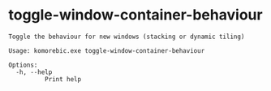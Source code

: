 # toggle-window-container-behaviour

```
Toggle the behaviour for new windows (stacking or dynamic tiling)

Usage: komorebic.exe toggle-window-container-behaviour

Options:
  -h, --help
          Print help

```

